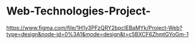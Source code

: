 # Web-Technologies-Project-

https://www.figma.com/file/1H1y3PFzQRY2bpcIEBaMYk/Proiect-Web?type=design&node-id=0%3A1&mode=design&t=c5BXCF6ZhmtGYoGm-1
